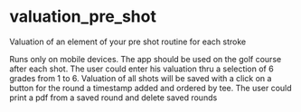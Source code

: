 # valuation_pre_shot

Valuation of an element of your pre shot routine for each stroke

Runs only on mobile devices.
The app should be used on the golf course after each shot.
The user could enter his valuation thru a selection of 6 grades from 1 to 6.
Valuation of all shots will be saved with a click on a button for the round a timestamp added and ordered by tee.
The user could print a pdf from a saved round and delete saved rounds
